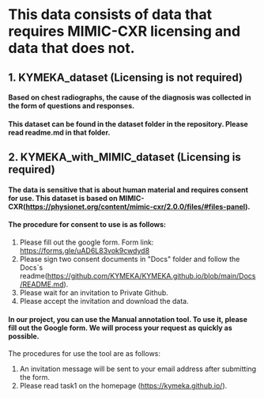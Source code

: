 # This data consists of data that requires MIMIC-CXR licensing and data that does not.

## 1. KYMEKA_dataset (Licensing is not required)
#### Based on chest radiographs, the cause of the diagnosis was collected in the form of questions and responses.
#### This dataset can be found in the dataset folder in the repository. Please read readme.md in that folder.

## 
## 2. KYMEKA_with_MIMIC_dataset (Licensing is required)
#### The data is sensitive that is about human material and requires consent for use. This dataset is based on MIMIC-CXR(https://physionet.org/content/mimic-cxr/2.0.0/files/#files-panel).
#### The procedure for consent to use is as follows:
1. Please fill out the google form. Form link: https://forms.gle/uAD6L83vok9cwdyd8
2. Please sign two consent documents in "Docs" folder and follow the Docs`s readme(https://github.com/KYMEKA/KYMEKA.github.io/blob/main/Docs/README.md).
3. Please wait for an invitation to Private Github.
4. Please accept the invitation and download the data.

#### In our project, you can use the Manual annotation tool. To use it, please fill out the Google form. We will process your request as quickly as possible.
The procedures for use the tool are as follows:
1. An invitation message will be sent to your email address after submitting the form.
2. Please read task1 on the homepage (https://kymeka.github.io/).
